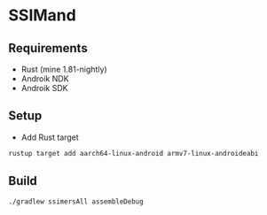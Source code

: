 # SSIMand
## Requirements
- Rust (mine 1.81-nightly)
- Androik NDK
- Androik SDK

## Setup
- Add Rust target
```sh
rustup target add aarch64-linux-android armv7-linux-androideabi
```

## Build
```sh
./gradlew ssimersAll assembleDebug
```
